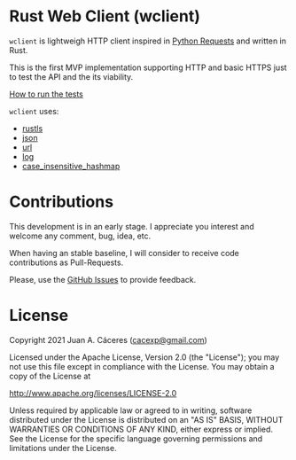 # Rust Web Client (wclient)

`wclient` is lightweigh HTTP client inspired in [Python Requests](https://docs.python-requests.org/en/latest/) and written in Rust.

This is the first MVP implementation supporting HTTP and basic HTTPS just to test the API and the its viability.

[How to run the tests](testing.md)

`wclient` uses:

* [rustls](https://crates.io/crates/rustls)
* [json](https://crates.io/crates/json)
* [url](https://crates.io/crates/url)
* [log](https://crates.io/crates/log)
* [case_insensitive_hashmap](https://crates.io/crates/case_insensitive_hashmap)

# Contributions

This development is in an early stage. I appreciate you interest and welcome any comment, bug, idea, etc.

When having an stable baseline, I will consider to receive code contributions as Pull-Requests.

Please, use the [GitHub Issues](https://github.com/cacexp/wclient/issues) to provide feedback.

# License

Copyright 2021 Juan A. Cáceres (cacexp@gmail.com)

Licensed under the Apache License, Version 2.0 (the "License");
you may not use this file except in compliance with the License.
You may obtain a copy of the License at

http://www.apache.org/licenses/LICENSE-2.0

Unless required by applicable law or agreed to in writing, software
distributed under the License is distributed on an "AS IS" BASIS,
WITHOUT WARRANTIES OR CONDITIONS OF ANY KIND, either express or implied.
See the License for the specific language governing permissions and
limitations under the License.